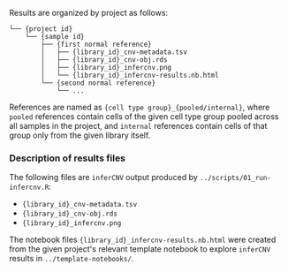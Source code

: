 Results are organized by project as follows:

```console
└── {project id}
    └── {sample id}
        ├── {first normal reference}
        │   ├── {library_id}_cnv-metadata.tsv
        │   ├── {library_id}_cnv-obj.rds
        │   ├── {library_id}_infercnv.png
        │   └── {library_id}_infercnv-results.nb.html
        └── {second normal reference}
            └── ...
```

References are named as `{cell type group}_{pooled/internal}`, where `pooled` references contain cells of the given cell type group pooled across all samples in the project, and `internal` references contain cells of that group only from the given library itself.

### Description of results files

The following files are `inferCNV` output produced by `../scripts/01_run-infercnv.R`:

* `{library_id}_cnv-metadata.tsv`
* `{library_id}_cnv-obj.rds`
* `{library_id}_infercnv.png`

The notebook files `{library_id}_infercnv-results.nb.html` were created from the given project's relevant template notebook to explore `inferCNV` results in `../template-notebooks/`.
